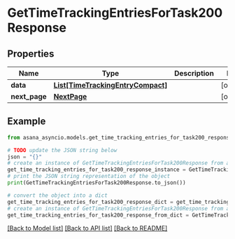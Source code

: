 # GetTimeTrackingEntriesForTask200Response


## Properties

Name | Type | Description | Notes
------------ | ------------- | ------------- | -------------
**data** | [**List[TimeTrackingEntryCompact]**](TimeTrackingEntryCompact.md) |  | [optional] 
**next_page** | [**NextPage**](NextPage.md) |  | [optional] 

## Example

```python
from asana_asyncio.models.get_time_tracking_entries_for_task200_response import GetTimeTrackingEntriesForTask200Response

# TODO update the JSON string below
json = "{}"
# create an instance of GetTimeTrackingEntriesForTask200Response from a JSON string
get_time_tracking_entries_for_task200_response_instance = GetTimeTrackingEntriesForTask200Response.from_json(json)
# print the JSON string representation of the object
print(GetTimeTrackingEntriesForTask200Response.to_json())

# convert the object into a dict
get_time_tracking_entries_for_task200_response_dict = get_time_tracking_entries_for_task200_response_instance.to_dict()
# create an instance of GetTimeTrackingEntriesForTask200Response from a dict
get_time_tracking_entries_for_task200_response_from_dict = GetTimeTrackingEntriesForTask200Response.from_dict(get_time_tracking_entries_for_task200_response_dict)
```
[[Back to Model list]](../README.md#documentation-for-models) [[Back to API list]](../README.md#documentation-for-api-endpoints) [[Back to README]](../README.md)


